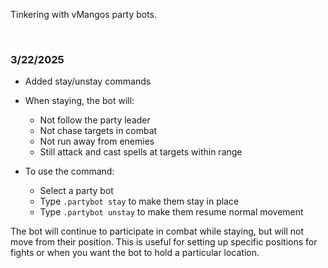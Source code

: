 Tinkering with vMangos party bots.

<br>

### 3/22/2025 ###
- Added stay/unstay commands
- When staying, the bot will:
    - Not follow the party leader
    - Not chase targets in combat
    - Not run away from enemies
    - Still attack and cast spells at targets within range

- To use the command:
    - Select a party bot
    - Type `.partybot stay` to make them stay in place
    - Type `.partybot unstay` to make them resume normal movement

The bot will continue to participate in combat while staying, but will not move from their position. This is useful for setting up specific positions for fights or when you want the bot to hold a particular location.

